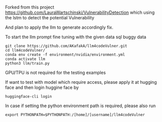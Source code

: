 Forked from this project https://github.com/LauraWartschinski/VulnerabilityDetection which using the lstm to detect the potential Vulnerability

And plan to apply the llm to generate accordingly fix.

To start the llm prompt fine tuning with the given data sql buggy data

```
git clone https://github.com/AKafakA/llm4codeVulner.git
cd llm4codeVulner/
conda env create -f environment/nvidia/environment.yml
conda activate llm
python3 llm/train.py
```
GPU/TPU is not required for the testing examples

If want to test with model which require access, please apply it at hugging face and then login huggine face by

```
huggingface-cli login
```

In case if setting the python environment path is required, please also run 
```
export PYTHONPATH=$PYTHONPATH:/[home]/[username]/llm4codeVulner
```
